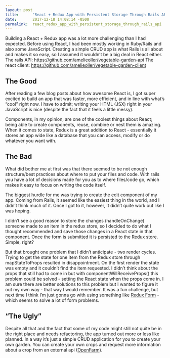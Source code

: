 ```yaml
---
layout: post
title:      "React + Redux App with Persistent Storage Through Rails API"
date:       2017-12-18 14:08:14 -0500
permalink:  react_redux_app_with_persistent_storage_through_rails_api
---
```



Building a React + Redux app was a lot more challenging than I had expected. Before using React, I had been mostly working in Ruby/Rails and also some JavaScript. Creating a simple CRUD app is what Rails is all about and makes it so easy, so I assumed it wouldn’t be a big deal in React either. 
The rails API: https://github.com/amelieoller/vegetable-garden-api
The react client: https://github.com/amelieoller/vegetable-garden-client

## The Good

After reading a few blog posts about how awesome React is, I got super excited to build an app that was faster, more efficient, and in line with what’s “cool” right now. I have to admit; writing your HTML (JSX) right in your JavaScript is nice (despite the fact that it feels a little messy). 

Components, in my opinion, are one of the coolest things about React; being able to create components, reuse, combine or nest them is amazing. When it comes to state, Redux is a great addition to React - essentially it stores an app wide like a database that you can access, modify or do whatever you want with.

## The Bad

What did bother me at first was that there seemed to be not enough structure/best practices about where to put your files and code. With rails you have a lot of decisions made for you as to where files/code go, which makes it easy to focus on writing the code itself. 

The biggest hurdle for me was trying to create the edit component of my app. Coming from Rails, it seemed like the easiest thing in the world, and I didn’t think much of it. Once I got to it, however, It didn’t quite work out like I was hoping. 

I didn’t see a good reason to store the changes (handleOnChange) someone made to an item in the redux store, so I decided to do what I thought recommended and save those changes in a React state in that component. Once the form is submitted it is persisted to the Redux store. Simple, right?

But that brought one problem that I didn’t anticipate - two render cycles. Trying to get the state for one item from the Redux store through mapStateToProps resulted in disappointment. On the first render the state was empty and it couldn’t find the item requested. I didn’t think about the props that still had to come in but with componentWillReceiveProps() this problem could be solved - setting the React state when the props come in. I am sure there are better solutions to this problem but I wanted to figure it out my own way - that way I would remember. It was a fun challenge, but next time I think I’m just gonna go with using something like [Redux Form](https://redux-form.com/7.2.0/) - which seems to solve a lot of form problems.

## “The Ugly”

Despite all that and the fact that some of my code might still not quite be in the right place and needs refactoring, the app turned out more or less like planned. In a way it’s just a simple CRUD application for you to create your own garden. You can create your own crops and request more information about a crop from an external api ([OpenFarm](https://openfarm.cc/)). 
